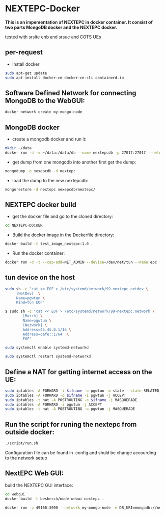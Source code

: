 # NEXTEPC-Docker
<b> This is an impementation of NEXTEPC in docker container. It consist of two parts MongoDB docker and the NEXTEPC docker. </b>

tested with srslte enb and srsue and COTS UEs

## per-request
* install docker  
```bash
sudo apt-get update 
sudo apt install docker-ce docker-ce-cli containerd.io
```
## Software Defined Network for connecting MongoDB to the WebGUI:
```bash
docker network create my-mongo-node
```

## MongoDB docker
* create a mongodb docker and run it:
```bash
mkdir ~/data
docker run -d -v ~/data:/data/db --name nextepcdb -p 27017:27017 --network my-mongo-node mongo 
```
* get dump from one mongodb into another first get the dump:
```bash
mongodump -o nexepcdb -d nextepc
```
* load the dump to the new nextepcdb:
```bash
mongorestore -d nextepc nexepcdb/nextepc/
```

## NEXTEPC docker build
* get the docker file and go to the cloned directory:
```bash
cd NEXTEPC-DOCKER 
```
* Build the docker image in the Dockerfile directory:
```bash
docker build -t test_image_nextepc:1.0 .
```
* Run the docker container:
```bash
docker run -d -t --cap-add=NET_ADMIN --device=/dev/net/tun --name epc --network host --privileged=true test_image_nextepc:1.0
```
## tun device on the host  
```bash
sudo sh -c "cat << EOF > /etc/systemd/network/99-nextepc.netdev \
     [NetDev]  \
	 Name=pgwtun \
	 Kind=tun EOF"  
```
```bash
$ sudo sh -c "cat << EOF > /etc/systemd/network/99-nextepc.network \
        [Match] \
		Name=pgwtun \
		[Network] \
		Address=45.45.0.1/16 \
		Address=cafe::1/64  \
		EOF"
```
```bash
sudo systemctl enable systemd-networkd 
```
```bash
sudo systemctl restart systemd-networkd
```
## Define a NAT for getting internet access on the UE:
```bash
sudo iptables -A FORWARD -i $ifname -o pgwtun -m state --state RELATED,ESTABLISHED -j ACCEPT 
sudo iptables -A FORWARD -o $ifname -i pgwtun -j ACCEPT 
sudo iptables -t nat -A POSTROUTING -o $ifname -j MASQUERADE 
sudo iptables -A FORWARD -i pgwtun -j ACCEPT 
sudo iptables -t nat -A POSTROUTING -o pgwtun -j MASQUERADE 
```
## Run the script for runing the nextepc from outside docker:
```bash
./script/run.sh
```
Configuration file can be found in .config and shuld be change accourding to the network setup 

##  NextEPC Web GUI:
build the NEXTEPC GUI interface:
```bash
cd webgui
docker build -t besherch/node-webui-nextepc .

docker run -p 49160:3000 --network my-mongo-node -e DB_URI=mongodb://nextepcdb:27017 -d besherch/node-webui-nextepc
